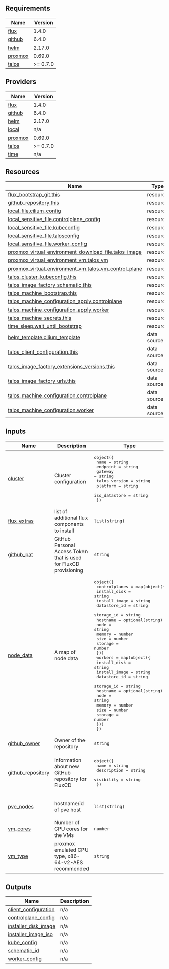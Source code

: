 <!-- BEGIN_TF_DOCS -->
## Requirements

| Name | Version |
|------|---------|
| <a name="requirement_flux"></a> [flux](#requirement\_flux) | 1.4.0 |
| <a name="requirement_github"></a> [github](#requirement\_github) | 6.4.0 |
| <a name="requirement_helm"></a> [helm](#requirement\_helm) | 2.17.0 |
| <a name="requirement_proxmox"></a> [proxmox](#requirement\_proxmox) | 0.69.0 |
| <a name="requirement_talos"></a> [talos](#requirement\_talos) | >= 0.7.0 |

## Providers

| Name | Version |
|------|---------|
| <a name="provider_flux"></a> [flux](#provider\_flux) | 1.4.0 |
| <a name="provider_github"></a> [github](#provider\_github) | 6.4.0 |
| <a name="provider_helm"></a> [helm](#provider\_helm) | 2.17.0 |
| <a name="provider_local"></a> [local](#provider\_local) | n/a |
| <a name="provider_proxmox"></a> [proxmox](#provider\_proxmox) | 0.69.0 |
| <a name="provider_talos"></a> [talos](#provider\_talos) | >= 0.7.0 |
| <a name="provider_time"></a> [time](#provider\_time) | n/a |

## Resources

| Name | Type |
|------|------|
| [flux_bootstrap_git.this](https://registry.terraform.io/providers/fluxcd/flux/1.4.0/docs/resources/bootstrap_git) | resource |
| [github_repository.this](https://registry.terraform.io/providers/integrations/github/6.4.0/docs/resources/repository) | resource |
| [local_file.cilium_config](https://registry.terraform.io/providers/hashicorp/local/latest/docs/resources/file) | resource |
| [local_sensitive_file.controlplane_config](https://registry.terraform.io/providers/hashicorp/local/latest/docs/resources/sensitive_file) | resource |
| [local_sensitive_file.kubeconfig](https://registry.terraform.io/providers/hashicorp/local/latest/docs/resources/sensitive_file) | resource |
| [local_sensitive_file.talosconfig](https://registry.terraform.io/providers/hashicorp/local/latest/docs/resources/sensitive_file) | resource |
| [local_sensitive_file.worker_config](https://registry.terraform.io/providers/hashicorp/local/latest/docs/resources/sensitive_file) | resource |
| [proxmox_virtual_environment_download_file.talos_image](https://registry.terraform.io/providers/bpg/proxmox/0.69.0/docs/resources/virtual_environment_download_file) | resource |
| [proxmox_virtual_environment_vm.talos_vm](https://registry.terraform.io/providers/bpg/proxmox/0.69.0/docs/resources/virtual_environment_vm) | resource |
| [proxmox_virtual_environment_vm.talos_vm_control_plane](https://registry.terraform.io/providers/bpg/proxmox/0.69.0/docs/resources/virtual_environment_vm) | resource |
| [talos_cluster_kubeconfig.this](https://registry.terraform.io/providers/siderolabs/talos/latest/docs/resources/cluster_kubeconfig) | resource |
| [talos_image_factory_schematic.this](https://registry.terraform.io/providers/siderolabs/talos/latest/docs/resources/image_factory_schematic) | resource |
| [talos_machine_bootstrap.this](https://registry.terraform.io/providers/siderolabs/talos/latest/docs/resources/machine_bootstrap) | resource |
| [talos_machine_configuration_apply.controlplane](https://registry.terraform.io/providers/siderolabs/talos/latest/docs/resources/machine_configuration_apply) | resource |
| [talos_machine_configuration_apply.worker](https://registry.terraform.io/providers/siderolabs/talos/latest/docs/resources/machine_configuration_apply) | resource |
| [talos_machine_secrets.this](https://registry.terraform.io/providers/siderolabs/talos/latest/docs/resources/machine_secrets) | resource |
| [time_sleep.wait_until_bootstrap](https://registry.terraform.io/providers/hashicorp/time/latest/docs/resources/sleep) | resource |
| [helm_template.cilium_template](https://registry.terraform.io/providers/hashicorp/helm/2.17.0/docs/data-sources/template) | data source |
| [talos_client_configuration.this](https://registry.terraform.io/providers/siderolabs/talos/latest/docs/data-sources/client_configuration) | data source |
| [talos_image_factory_extensions_versions.this](https://registry.terraform.io/providers/siderolabs/talos/latest/docs/data-sources/image_factory_extensions_versions) | data source |
| [talos_image_factory_urls.this](https://registry.terraform.io/providers/siderolabs/talos/latest/docs/data-sources/image_factory_urls) | data source |
| [talos_machine_configuration.controlplane](https://registry.terraform.io/providers/siderolabs/talos/latest/docs/data-sources/machine_configuration) | data source |
| [talos_machine_configuration.worker](https://registry.terraform.io/providers/siderolabs/talos/latest/docs/data-sources/machine_configuration) | data source |

## Inputs

| Name | Description | Type | Default | Required |
|------|-------------|------|---------|:--------:|
| <a name="input_cluster"></a> [cluster](#input\_cluster) | Cluster configuration | <pre>object({<br/>    name          = string<br/>    endpoint      = string<br/>    gateway       = string<br/>    talos_version = string<br/>    platform      = string<br/>    iso_datastore = string<br/>  })</pre> | n/a | yes |
| <a name="input_flux_extras"></a> [flux\_extras](#input\_flux\_extras) | list of additional flux components to install | `list(string)` | n/a | yes |
| <a name="input_github_pat"></a> [github\_pat](#input\_github\_pat) | GitHub Personal Access Token that is used for FluxCD provisioning | `string` | n/a | yes |
| <a name="input_node_data"></a> [node\_data](#input\_node\_data) | A map of node data | <pre>object({<br/>    controlplanes = map(object({<br/>      install_disk  = string<br/>      install_image = string<br/>      datastore_id  = string<br/>      storage_id    = string<br/>      hostname      = optional(string)<br/>      node          = string<br/>      memory        = number<br/>      size          = number<br/>      storage       = number<br/>    }))<br/>    workers = map(object({<br/>      install_disk  = string<br/>      install_image = string<br/>      datastore_id  = string<br/>      storage_id    = string<br/>      hostname      = optional(string)<br/>      node          = string<br/>      memory        = number<br/>      size          = number<br/>      storage       = number<br/>    }))<br/>  })</pre> | n/a | yes |
| <a name="input_github_owner"></a> [github\_owner](#input\_github\_owner) | Owner of the repository | `string` | `""` | no |
| <a name="input_github_repository"></a> [github\_repository](#input\_github\_repository) | Information about new GitHub repository for FluxCD | <pre>object({<br/>    name        = string<br/>    description = string<br/>    visibility  = string<br/>  })</pre> | <pre>{<br/>  "description": "Homelab built with Talos on Proxmox and managed with Flux",<br/>  "name": "fr3d",<br/>  "visibility": "private"<br/>}</pre> | no |
| <a name="input_pve_nodes"></a> [pve\_nodes](#input\_pve\_nodes) | hostname/id of pve host | `list(string)` | <pre>[<br/>  "pve"<br/>]</pre> | no |
| <a name="input_vm_cores"></a> [vm\_cores](#input\_vm\_cores) | Number of CPU cores for the VMs | `number` | `2` | no |
| <a name="input_vm_type"></a> [vm\_type](#input\_vm\_type) | proxmox emulated CPU type, x86-64-v2-AES recommended | `string` | `"x86-64-v2-AES"` | no |

## Outputs

| Name | Description |
|------|-------------|
| <a name="output_client_configuration"></a> [client\_configuration](#output\_client\_configuration) | n/a |
| <a name="output_controlplane_config"></a> [controlplane\_config](#output\_controlplane\_config) | n/a |
| <a name="output_installer_disk_image"></a> [installer\_disk\_image](#output\_installer\_disk\_image) | n/a |
| <a name="output_installer_image_iso"></a> [installer\_image\_iso](#output\_installer\_image\_iso) | n/a |
| <a name="output_kube_config"></a> [kube\_config](#output\_kube\_config) | n/a |
| <a name="output_schematic_id"></a> [schematic\_id](#output\_schematic\_id) | n/a |
| <a name="output_worker_config"></a> [worker\_config](#output\_worker\_config) | n/a |
<!-- END_TF_DOCS -->